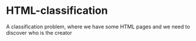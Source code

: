 # HTML-classification
A classification problem, where we have some HTML pages and we need to discover who is the creator
